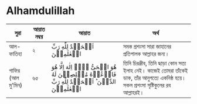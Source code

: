 # Alhamdulillah
|সুরা|আয়াত নম্বর|আয়াত|অর্থ|
|---|---|---|---|
|আল-ফাতিহা|২|اَلۡحَمۡدُ لِلّٰهِ رَبِّ الۡعٰلَمِیۡنَ|সমস্ত প্রশংসা সারা জাহানের প্রতিপালক আল্লাহর জন্য।|
|গাফির (আল মু'মিন)|৬৫|هُوَ الۡحَیُّ لَاۤ اِلٰهَ اِلَّا هُوَ فَادۡعُوۡهُ مُخۡلِصِیۡنَ لَهُ الدِّیۡنَ ؕ اَلۡحَمۡدُ لِلّٰهِ رَبِّ الۡعٰلَمِیۡنَ|তিনি চিরঞ্জীব, তিনি ছাড়া কোন সত্য ইলাহ নেই। কাজেই তোমরা তাঁকেই ডাক, তাঁর আনুগত্যে একনিষ্ঠ হয়ে। সকল প্রশংসা সৃষ্টিকুলের রব আল্লাহরই।|
